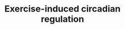 ---
annotations:
- id: PW:0000004
  parent: regulatory pathway
  type: Pathway Ontology
  value: regulatory pathway
- id: CL:0008002
  parent: native cell
  type: Cell Type Ontology
  value: skeletal muscle fiber
authors:
- A.C.Zambon
- MaintBot
- Evelo
- Khanspers
- Mkutmon
- AlexanderPico
- Susan
- Eweitz
description: 'Time- and exercise-dependent gene regulation in human skeletal muscle,
  http://genomebiology.com/2003/4/10/R61  Mouse genes regulated in the diurnal (inferred
  from human) and compared with mouse genes that display circadian regulation in mouse
  heart and liver (Panda 2002, Storch 2002), and SCN (Panda 2002). The 608 significantly
  regulated (P < 0.05) hSkM genes identified in the diurnal comparison (0800 h and
  2000 h) were subjected to an additional statistical filter of absolute fold change
  > 20% (n = 239) and linked to mouse circadianly regulated orthologues. This pathway
  represents the resultant 44 putative hSkM circadianly regulated genes; L, promoter
  for the light-responsive element; E, E-box (Clock/Bmal1 promoter). Orthologue information
  is denoted to the left of the gene boxes: mHrts and mLvrs, mouse orthologue was
  circadianly regulated as described (Storch 2002) in mouse heart or liver, respectively;
  mLvrp and mSCNp, mouse orthologue was diurnally regulated as described (Panda 2002)
  in mouse liver or SCN, respectively.'
last-edited: 2021-05-23
organisms:
- Mus musculus
redirect_from:
- /index.php/Pathway:WP544
- /instance/WP544
- /instance/WP544_rr117882
revision: r117882
schema-jsonld:
- '@context': https://schema.org/
  '@id': https://wikipathways.github.io/pathways/WP544.html
  '@type': Dataset
  creator:
    '@type': Organization
    name: WikiPathways
  description: 'Time- and exercise-dependent gene regulation in human skeletal muscle,
    http://genomebiology.com/2003/4/10/R61  Mouse genes regulated in the diurnal (inferred
    from human) and compared with mouse genes that display circadian regulation in
    mouse heart and liver (Panda 2002, Storch 2002), and SCN (Panda 2002). The 608
    significantly regulated (P < 0.05) hSkM genes identified in the diurnal comparison
    (0800 h and 2000 h) were subjected to an additional statistical filter of absolute
    fold change > 20% (n = 239) and linked to mouse circadianly regulated orthologues.
    This pathway represents the resultant 44 putative hSkM circadianly regulated genes;
    L, promoter for the light-responsive element; E, E-box (Clock/Bmal1 promoter).
    Orthologue information is denoted to the left of the gene boxes: mHrts and mLvrs,
    mouse orthologue was circadianly regulated as described (Storch 2002) in mouse
    heart or liver, respectively; mLvrp and mSCNp, mouse orthologue was diurnally
    regulated as described (Panda 2002) in mouse liver or SCN, respectively.'
  keywords:
  - Arntl
  - Bteb1
  - Btg1
  - Cbx3
  - Cebpb
  - Cldn5
  - Clock
  - Cry1
  - Cry2
  - D14Ertd171e
  - D5Ertd593e
  - Dazap2
  - Dnaja1
  - Eif4g2
  - Etv6
  - G0s2
  - Gfra1
  - Gstm3
  - Gstp2
  - H2-DMa
  - Herpud1
  - Hist1h2bn
  - Hspa8
  - Idi1
  - Map3k7ip2
  - Myf6
  - Nckap1
  - Ncoa4
  - Nr1d1
  - Nr1d2
  - Oazin
  - Per1
  - Per2
  - Pigf
  - Ppp1r3c
  - Ppp2cb
  - Psma4
  - Pura
  - Qk
  - Rbpms
  - Sf3a3
  - Sumo1
  - Sumo3
  - Tob1
  - Tubb4
  - Ucp3
  - Ugp2
  - Vapa
  - Zfr
  license: CC0
  name: Exercise-induced circadian regulation
seo: CreativeWork
title: Exercise-induced circadian regulation
wpid: WP544
---